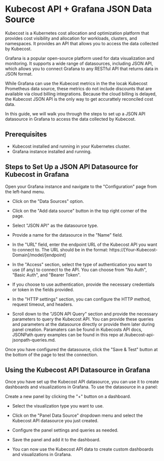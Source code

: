 # Kubecost API + Grafana JSON Data Source

Kubecost is a Kubernetes cost allocation and optimization platform that provides cost visibility and allocation for workloads, clusters, and namespaces. It provides an API that allows you to access the data collected by Kubecost.

Grafana is a popular open-source platform used for data visualization and monitoring. It supports a wide range of datasources, including JSON API, which allows you to connect Grafana to any RESTful API that returns data in JSON format.

While Grafana can use the Kubecost metrics in the the locak Kubecost Prometheus data source, these metrics do not include discounts that are available via cloud billing integrations. Because the cloud billing is delayed, the Kubecost JSON API is the only way to get accurattely reconciled cost data.

In this guide, we will walk you through the steps to set up a JSON API datasource in Grafana to access the data collected by Kubecost.

## Prerequisites
- Kubecost installed and running in your Kubernetes cluster.
- Grafana instance installed and running.

## Steps to Set Up a JSON API Datasource for Kubecost in Grafana
Open your Grafana instance and navigate to the "Configuration" page from the left-hand menu.

- Click on the "Data Sources" option.

- Click on the "Add data source" button in the top right corner of the page.

- Select "JSON API" as the datasource type.

- Provide a name for the datasource in the "Name" field.

- In the "URL" field, enter the endpoint URL of the Kubecost API you want to connect to. The URL should be in the format: https://[Your-Kubecost-Domain]/model/[endpoint]

- In the "Access" section, select the type of authentication you want to use (if any) to connect to the API. You can choose from "No Auth", "Basic Auth", and "Bearer Token".

- If you choose to use authentication, provide the necessary credentials or token in the fields provided.

- In the "HTTP settings" section, you can configure the HTTP method, request timeout, and headers.

- Scroll down to the "JSON API Query" section and provide the necessary parameters to query the Kubecost API. You can provide these queries and parameters at the datasource directly or provide them later during panel creation. Paramaters can be found in Kubecosts API docs, JSONPath query examples can be found in this repo at /kubecost-api-jsonpath-queries.md.

Once you have configured the datasource, click the "Save & Test" button at the bottom of the page to test the connection.

## Using the Kubecost API Datasource in Grafana

Once you have set up the Kubecost API datasource, you can use it to create dashboards and visualizations in Grafana. To use the datasource in a panel:

Create a new panel by clicking the "+" button on a dashboard.
- Select the visualization type you want to use.

- Click on the "Panel Data Source" dropdown menu and select the Kubecost API datasource you just created.

- Configure the panel settings and queries as needed.

- Save the panel and add it to the dashboard.

- You can now use the Kubecost API data to create custom dashboards and visualizations in Grafana.
